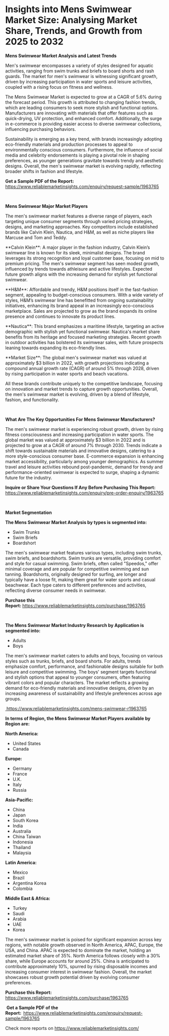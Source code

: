 <p><h1>Insights into Mens Swimwear Market Size: Analysing Market Share, Trends, and Growth from 2025 to 2032</h1></p><p><strong>Mens Swimwear Market Analysis and Latest Trends</strong></p>
<p><p>Men's swimwear encompasses a variety of styles designed for aquatic activities, ranging from swim trunks and briefs to board shorts and rash guards. The market for men's swimwear is witnessing significant growth, driven by increasing participation in water sports and leisure activities, coupled with a rising focus on fitness and wellness.</p><p>The Mens Swimwear Market is expected to grow at a CAGR of 5.6% during the forecast period. This growth is attributed to changing fashion trends, which are leading consumers to seek more stylish and functional options. Manufacturers are innovating with materials that offer features such as quick-drying, UV protection, and enhanced comfort. Additionally, the surge in e-commerce is providing easier access to diverse swimwear collections, influencing purchasing behaviors.</p><p>Sustainability is emerging as a key trend, with brands increasingly adopting eco-friendly materials and production processes to appeal to environmentally conscious consumers. Furthermore, the influence of social media and celebrity endorsements is playing a pivotal role in shaping preferences, as younger generations gravitate towards trendy and aesthetic designs. Overall, the men's swimwear market is evolving rapidly, reflecting broader shifts in fashion and lifestyle.</p></p>
<p><strong>Get a Sample PDF of the Report:&nbsp;</strong> <a href="https://www.reliablemarketinsights.com/enquiry/request-sample/1963765?utm_campaign=3164&utm_medium=2&utm_source=Github&utm_content=ia&utm_term=04042025&utm_id=mens-swimwear">https://www.reliablemarketinsights.com/enquiry/request-sample/1963765</a></p>
<p>&nbsp;</p>
<p><strong>Mens Swimwear Major Market Players</strong></p>
<p><p>The men's swimwear market features a diverse range of players, each targeting unique consumer segments through varied pricing strategies, designs, and marketing approaches. Key competitors include established brands like Calvin Klein, Nautica, and H&M, as well as niche players like Marcuse and Tom and Teddy.</p><p>**Calvin Klein**: A major player in the fashion industry, Calvin Klein’s swimwear line is known for its sleek, minimalist designs. The brand leverages its strong recognition and loyal customer base, focusing on mid to premium pricing. The men's swimwear segment has seen modest growth, influenced by trends towards athleisure and active lifestyles. Expected future growth aligns with the increasing demand for stylish yet functional swimwear.</p><p>**H&M**: Affordable and trendy, H&M positions itself in the fast-fashion segment, appealing to budget-conscious consumers. With a wide variety of styles, H&M’s swimwear line has benefitted from ongoing sustainability initiatives, enhancing its brand appeal in an increasingly eco-conscious marketplace. Sales are projected to grow as the brand expands its online presence and continues to innovate its product lines.</p><p>**Nautica**: This brand emphasizes a maritime lifestyle, targeting an active demographic with stylish yet functional swimwear. Nautica's market share benefits from its heritage and focused marketing strategies. Recent growth in outdoor activities has bolstered its swimwear sales, with future prospects leaning towards expanding its eco-friendly lines.</p><p>**Market Size**: The global men's swimwear market was valued at approximately $3 billion in 2022, with growth projections indicating a compound annual growth rate (CAGR) of around 5% through 2028, driven by rising participation in water sports and beach vacations.</p><p>All these brands contribute uniquely to the competitive landscape, focusing on innovation and market trends to capture growth opportunities. Overall, the men's swimwear market is evolving, driven by a blend of lifestyle, fashion, and functionality.</p></p>
<p>&nbsp;</p>
<p><strong>What Are The Key Opportunities For Mens Swimwear Manufacturers?</strong></p>
<p><p>The men's swimwear market is experiencing robust growth, driven by rising fitness consciousness and increasing participation in water sports. The global market was valued at approximately $3 billion in 2022 and is projected to grow at a CAGR of around 7% through 2030. Trends indicate a shift towards sustainable materials and innovative designs, catering to a more style-conscious consumer base. E-commerce expansion is enhancing market accessibility, particularly among younger demographics. As summer travel and leisure activities rebound post-pandemic, demand for trendy and performance-oriented swimwear is expected to surge, shaping a dynamic future for the industry.</p></p>
<p><strong>Inquire or Share Your Questions If Any Before Purchasing This Report:</strong> <a href="https://www.reliablemarketinsights.com/enquiry/pre-order-enquiry/1963765?utm_campaign=3164&utm_medium=2&utm_source=Github&utm_content=ia&utm_term=04042025&utm_id=mens-swimwear">https://www.reliablemarketinsights.com/enquiry/pre-order-enquiry/1963765</a></p>
<p>&nbsp;</p>
<p><strong>Market Segmentation</strong></p>
<p><strong>The Mens Swimwear Market Analysis by types is segmented into:</strong></p>
<p><ul><li>Swim Trunks</li><li>Swim Briefs</li><li>Boardshort</li></ul></p>
<p><p>The men's swimwear market features various types, including swim trunks, swim briefs, and boardshorts. Swim trunks are versatile, providing comfort and style for casual swimming. Swim briefs, often called "Speedos," offer minimal coverage and are popular for competitive swimming and sun tanning. Boardshorts, originally designed for surfing, are longer and typically have a loose fit, making them great for water sports and casual beachwear. Each type caters to different preferences and activities, reflecting diverse consumer needs in swimwear.</p></p>
<p><strong>Purchase this Report:&nbsp;</strong><a href="https://www.reliablemarketinsights.com/purchase/1963765?utm_campaign=3164&utm_medium=2&utm_source=Github&utm_content=ia&utm_term=04042025&utm_id=mens-swimwear">https://www.reliablemarketinsights.com/purchase/1963765</a></p>
<p>&nbsp;</p>
<p><strong>The Mens Swimwear Market Industry Research by Application is segmented into:</strong></p>
<p><ul><li>Adults</li><li>Boys</li></ul></p>
<p><p>The men's swimwear market caters to adults and boys, focusing on various styles such as trunks, briefs, and board shorts. For adults, trends emphasize comfort, performance, and fashionable designs suitable for both leisure and competitive swimming. The boys' segment targets functional and stylish options that appeal to younger consumers, often featuring vibrant colors and popular characters. The market reflects a growing demand for eco-friendly materials and innovative designs, driven by an increasing awareness of sustainability and lifestyle preferences across age groups.</p></p>
<p><a href="https://www.reliablemarketinsights.com/mens-swimwear-r1963765?utm_campaign=3164&utm_medium=2&utm_source=Github&utm_content=ia&utm_term=04042025&utm_id=mens-swimwear">&nbsp;https://www.reliablemarketinsights.com/mens-swimwear-r1963765</a></p>
<p><strong>In terms of Region, the Mens Swimwear Market Players available by Region are:</strong></p>
<p>
    <p> <strong> North America: </strong>
        <ul>
            <li>United States</li>
            <li>Canada</li>
        </ul>
        </p> 
    <p> <strong> Europe: </strong>
        <ul>
            <li>Germany</li>
            <li>France</li>
            <li>U.K.</li>
            <li>Italy</li>
            <li>Russia</li>
        </ul>
        </p> 
    <p> <strong> Asia-Pacific: </strong>
        <ul>
            <li>China</li>
            <li>Japan</li>
            <li>South Korea</li>
            <li>India</li>
            <li>Australia</li>
            <li>China Taiwan</li>
            <li>Indonesia</li>
            <li>Thailand</li>
            <li>Malaysia</li>
        </ul>
        </p> 
    <p> <strong> Latin America: </strong>
        <ul>
            <li>Mexico</li>
            <li>Brazil</li>
            <li>Argentina Korea</li>
            <li>Colombia</li>
        </ul>
        </p> 
    <p> <strong> Middle East & Africa: </strong>
        <ul>
            <li>Turkey</li>
            <li>Saudi</li>
            <li>Arabia</li>
            <li>UAE</li>
            <li>Korea</li>
        </ul>
    </p>
    </p>
<p><p>The men's swimwear market is poised for significant expansion across key regions, with notable growth observed in North America, APAC, Europe, the USA, and China. APAC is expected to dominate the market, holding an estimated market share of 35%. North America follows closely with a 30% share, while Europe accounts for around 25%. China is anticipated to contribute approximately 10%, spurred by rising disposable incomes and increasing consumer interest in swimwear fashion. Overall, the market showcases robust growth potential driven by evolving consumer preferences.</p></p>
<p><strong>Purchase this Report: </strong><a href="https://www.reliablemarketinsights.com/purchase/1963765?utm_campaign=3164&utm_medium=2&utm_source=Github&utm_content=ia&utm_term=04042025&utm_id=mens-swimwear">https://www.reliablemarketinsights.com/purchase/1963765</a></p>
<p>&nbsp;<strong>Get a Sample PDF of the Report:&nbsp;&nbsp;</strong><a href="https://www.reliablemarketinsights.com/enquiry/request-sample/1963765?utm_campaign=3164&utm_medium=2&utm_source=Github&utm_content=ia&utm_term=04042025&utm_id=mens-swimwear">https://www.reliablemarketinsights.com/enquiry/request-sample/1963765</a></p>
<p><strong></strong></p>
<p>Check more reports on <a href="https://www.reliablemarketinsights.com/?utm_campaign=3164&utm_medium=2&utm_source=Github&utm_content=ia&utm_term=04042025&utm_id=mens-swimwear">https://www.reliablemarketinsights.com/</a></p>